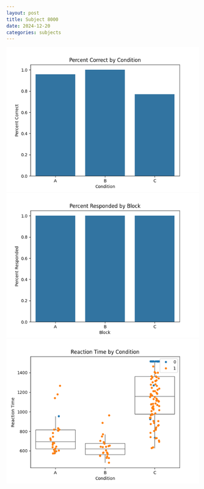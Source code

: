 ```yaml
---
layout: post
title: Subject 8000
date: 2024-12-20
categories: subjects
---
```


![](data/8000/run-24/8000_ATS_percent_correct.png)
![](data/8000/run-24/8000_ATS_percent_responded.png)
![](data/8000/run-24/8000_ATS_rt.png)
